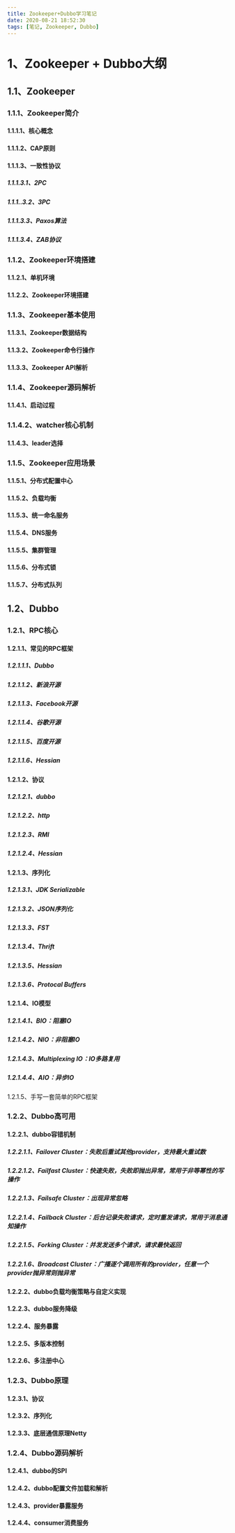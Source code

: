 ```yaml
---
title: Zookeeper+Dubbo学习笔记
date: 2020-08-21 18:52:30
tags: [笔记, Zookeeper, Dubbo]
---
```


# 1、Zookeeper + Dubbo大纲

## 1.1、Zookeeper

### 1.1.1、Zookeeper简介

#### 1.1.1.1、核心概念



#### 1.1.1.2、CAP原则

#### 1.1.1.3、一致性协议

##### 1.1.1.3.1、2PC

##### 1.1.1..3.2、3PC

##### 1.1.1.3.3、Paxos算法

##### 1.1.1.3.4、ZAB协议

### 1.1.2、Zookeeper环境搭建

#### 1.1.2.1、单机环境

#### 1.1.2.2、Zookeeper环境搭建

### 1.1.3、Zookeeper基本使用

#### 1.1.3.1、Zookeeper数据结构

#### 1.1.3.2、Zookeeper命令行操作

#### 1.1.3.3、Zookeeper API解析

### 1.1.4、Zookeeper源码解析

#### 1.1.4.1、启动过程

### 1.1.4.2、watcher核心机制

#### 1.1.4.3、leader选择

### 1.1.5、Zookeeper应用场景

#### 1.1.5.1、分布式配置中心

#### 1.1.5.2、负载均衡

#### 1.1.5.3、统一命名服务

#### 1.1.5.4、DNS服务

#### 1.1.5.5、集群管理

#### 1.1.5.6、分布式锁

#### 1.1.5.7、分布式队列

## 1.2、Dubbo

### 1.2.1、RPC核心

#### 1.2.1.1、常见的RPC框架

##### 1.2.1.1.1、Dubbo

##### 1.2.1.1.2、新浪开源

##### 1.2.1.1.3、Facebook开源

##### 1.2.1.1.4、谷歌开源

##### 1.2.1.1.5、百度开源

##### 1.2.1.1.6、Hessian

#### 1.2.1.2、协议

##### 1.2.1.2.1、dubbo

##### 1.2.1.2.2、http

##### 1.2.1.2.3、RMI

##### 1.2.1.2.4、Hessian

#### 1.2.1.3、序列化

##### 1.2.1.3.1、JDK Serializable

##### 1.2.1.3.2、JSON序列化

##### 1.2.1.3.3、FST

##### 1.2.1.3.4、Thrift

##### 1.2.1.3.5、Hessian

##### 1.2.1.3.6、Protocal Buffers

#### 1.2.1.4、IO模型

##### 1.2.1.4.1、BIO：阻塞IO

##### 1.2.1.4.2、NIO：非阻塞IO

##### 1.2.1.4.3、Multiplexing IO：IO多路复用

##### 1.2.1.4.4、AIO：异步IO

1.2.1.5、手写一套简单的RPC框架

### 1.2.2、Dubbo高可用

#### 1.2.2.1、dubbo容错机制

##### 1.2.2.1.1、Failover Cluster：失败后重试其他provider，支持最大重试数

##### 1.2.2.1.2、Failfast Cluster：快速失败，失败即抛出异常，常用于非等幂性的写操作

##### 1.2.2.1.3、Failsafe Cluster：出现异常忽略

##### 1.2.2.1.4、Failback Cluster：后台记录失败请求，定时重发请求，常用于消息通知操作

##### 1.2.2.1.5、Forking Cluster：并发发送多个请求，请求最快返回

##### 1.2.2.1.6、Broadcast Cluster：广播逐个调用所有的provider，任意一个provider抛异常则抛异常

#### 1.2.2.2、dubbo负载均衡策略与自定义实现

#### 1.2.2.3、dubbo服务降级

#### 1.2.2.4、服务暴露

#### 1.2.2.5、多版本控制

#### 1.2.2.6、多注册中心

### 1.2.3、Dubbo原理

#### 1.2.3.1、协议

#### 1.2.3.2、序列化

#### 1.2.3.3、底层通信原理Netty

### 1.2.4、Dubbo源码解析

#### 1.2.4.1、dubbo的SPI

#### 1.2.4.2、dubbo配置文件加载和解析

#### 1.2.4.3、provider暴露服务

#### 1.2.4.4、consumer消费服务